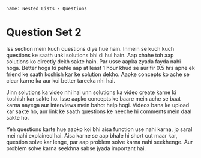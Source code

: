 ```ngMeta
name: Nested Lists - Questions
```
# Question Set 2

Iss section mein kuch questions diye hue hain. Inmein se kuch kuch questions ke saath unki solutions bhi di hui hain. Aap chahe toh aap solutions ko directly dekh sakte hain. Par usse aapka zyada fayda nahi hoga. Better hoga ki pehle aap at least 1 hour khud se aur fir 0.5 hrs apne ek friend ke saath koshish kar ke solution dekho. Aapke concepts ko ache se clear karne ka aur koi better tareeka nhi hai.

Jinn solutions ka video nhi hai unn solutions ka video create karne ki koshish kar sakte ho. Isse aapko concepts ke baare mein ache se baat karna aayega aur interviews mein bahot help hogi. Videos bana ke upload kar sakte ho, aur link ke saath questions ke neeche hi comments mein daal sakte ho.

Yeh questions karte hue aapko koi bhi aisa function use nahi karna, jo saral mei nahi explained hai. Aisa karne se aap bhale hi short cut maar kar, question solve kar lenge, par aap problem solve karna nahi seekhenge. Aur problem solve karna seekhna sabse jyada important hai.